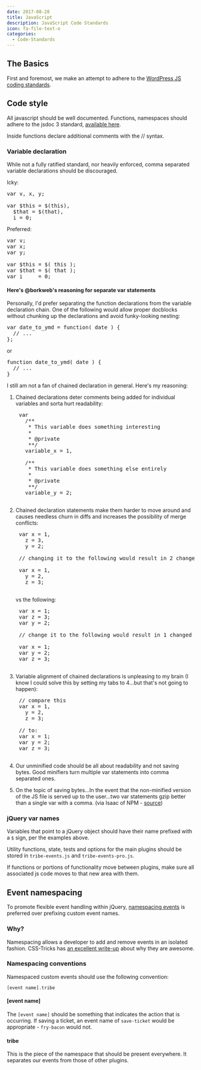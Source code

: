 ```yaml
---
date: 2017-08-28
title: JavaScript
description: JavaScript Code Standards
icon: fa-file-text-o
categories:
  - Code-Standards
---
```

## The Basics

First and foremost, we make an attempt to adhere to the [WordPress JS coding standards](https://make.wordpress.org/core/handbook/best-practices/coding-standards/javascript/).

## Code style

All javascript should be well documented. Functions, namespaces should adhere to the jsdoc 3 standard, [available here](http://usejsdoc.org/about-getting-started.html).

Inside functions declare additional comments with the // syntax.

### Variable declaration

While not a fully ratified standard, nor heavily enforced, comma separated variable declarations should be discouraged.

Icky:

<pre>
var v, x, y;

var $this = $(this),
  $that = $(that),
  i = 0;
</pre>

Preferred:

<pre>
var v;
var x;
var y;

var $this = $( this );
var $that = $( that );
var i     = 0;
</pre>

#### Here's @borkweb's reasoning for separate var statements

Personally, I'd prefer separating the function declarations from the variable declaration chain. One of the following would allow proper docblocks without chunking up the declarations and avoid funky-looking nesting:

<pre>
var date_to_ymd = function( date ) {
  // ...
};
</pre>

or

<pre>
function date_to_ymd( date ) {
  // ...
}
</pre>

I still am not a fan of chained declaration in general. Here's my reasoning:

1. Chained declarations deter comments being added for individual variables and sorta hurt readability:

    <pre>
    var
      /**
       * This variable does something interesting
       *
       * @private
       **/
      variable_x = 1,

      /**
       * This variable does something else entirely
       *
       * @private
       **/
      variable_y = 2;
    </pre>


2. Chained declaration statements make them harder to move around and causes needless churn in diffs and increases the possibility of merge conflicts:

    <pre>
    var x = 1,
      z = 3,
      y = 2;

    // changing it to the following would result in 2 changed lines:

    var x = 1,
      y = 2,
      z = 3;
    </pre>

    vs the following:

    <pre>
    var x = 1;
    var z = 3;
    var y = 2;

    // change it to the following would result in 1 changed line:

    var x = 1;
    var y = 2;
    var z = 3;
    </pre>

3. Variable alignment of chained declarations is unpleasing to my brain (I know I could solve this by setting my tabs to 4...but that's not going to happen):

    <pre>
    // compare this
    var x = 1,
      y = 2,
      z = 3;

    // to:
    var x = 1;
    var y = 2;
    var z = 3;
    </pre>

4. Our unminified code should be all about readability and not saving bytes. Good minifiers turn multiple var statements into comma separated ones.

5. On the topic of saving bytes...In the event that the non-minified version of the JS file is served up to the user...two var statements gzip better than a single var with a comma. (via Isaac of NPM - [source](https://gist.github.com/isaacs/357981#gistcomment-2406))

### jQuery var names

Variables that point to a jQuery object should have their name prefixed with a `$` sign, per the examples above.

Utility functions, state, tests and options for the main plugins should be stored in
`tribe-events.js` and `tribe-events-pro.js`.

If functions or portions of functionality move between plugins, make sure all associated js code
moves to that new area with them.

## Event namespacing

To promote flexible event handling within jQuery, [namespacing events](https://api.jquery.com/event.namespace/) is preferred over prefixing custom event names.

### Why?

Namespacing allows a developer to add and remove events in an isolated fashion.  CSS-Tricks has [an excellent write-up](https://css-tricks.com/namespaced-events-jquery/) about why they are awesome.

### Namespacing conventions

Namespaced custom events should use the following convention:

	[event name].tribe

#### [event name]

The `[event name]` should be something that indicates the action that is occurring. If saving a ticket, an event name of `save-ticket` would be appropriate - `fry-bacon` would not.

#### tribe

This is the piece of the namespace that should be present everywhere. It separates our events from those of other plugins.